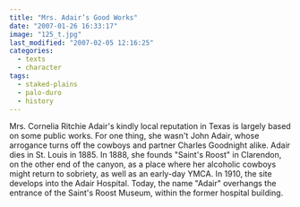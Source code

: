 ```yaml
---
title: "Mrs. Adair’s Good Works"
date: "2007-01-26 16:33:17"
image: "125_t.jpg"
last_modified: "2007-02-05 12:16:25"
categories:
  - texts
  - character
tags:
  - staked-plains
  - palo-duro
  - history
---
```


Mrs. Cornelia Ritchie Adair's kindly local reputation in Texas is largely based on some public works. For one thing, she wasn't John Adair, whose arrogance turns off the cowboys and partner Charles Goodnight alike. Adair dies in St. Louis in 1885. In 1888, she founds "Saint's Roost" in Clarendon, on the other end of the canyon, as a place where her alcoholic cowboys might return to sobriety, as well as an early-day YMCA. In 1910, the site develops into the Adair Hospital. Today, the name "Adair" overhangs the entrance of the Saint's Roost Museum, within the former hospital building.
